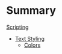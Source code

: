 # Summary

[Scripting]()
- [Text Styling](./scripting/text_styling.md)
    - [Colors](./scripting/text_styling_colors.md)
